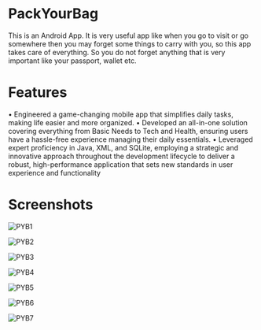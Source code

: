 # PackYourBag
This is an Android App. It is very useful app like when you go to visit or go somewhere then you may forget some things to carry with you, so this app takes care of everything. So you do not forget anything that is very important like your passport, wallet etc.

# Features
• Engineered a game-changing mobile app that simplifies daily tasks, making life easier and more organized.
• Developed an all-in-one solution covering everything from Basic Needs to Tech and Health, ensuring users have a
hassle-free experience managing their daily essentials.
• Leveraged expert proficiency in Java, XML, and SQLite, employing a strategic and innovative approach throughout the
development lifecycle to deliver a robust, high-performance application that sets new standards in user experience and
functionality

# Screenshots
![PYB1](https://github.com/Ankitsahu1234/PackYourBag/assets/84216771/84465cb9-a456-4e80-921d-bba773c94b8c)

![PYB2](https://github.com/Ankitsahu1234/PackYourBag/assets/84216771/a9a1ed8b-5403-4b1c-8dd3-8ca860a12129)

![PYB3](https://github.com/Ankitsahu1234/PackYourBag/assets/84216771/70537721-cfb5-418f-98c6-3b6e9c380f67)

![PYB4](https://github.com/Ankitsahu1234/PackYourBag/assets/84216771/4454d39f-0c54-4c87-ac39-643a267050b8)

![PYB5](https://github.com/Ankitsahu1234/PackYourBag/assets/84216771/0aef55b7-c738-4d91-b05a-d05b651e196a)

![PYB6](https://github.com/Ankitsahu1234/PackYourBag/assets/84216771/705bc378-8763-47a4-981d-0bdb8519e5eb)

![PYB7](https://github.com/Ankitsahu1234/PackYourBag/assets/84216771/31294262-0f91-40db-a6d9-d28c8de338f1)

